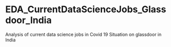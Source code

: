 # EDA_CurrentDataScienceJobs_Glassdoor_India
Analysis of current data science jobs in Covid 19 Situation on glassdoor in India
